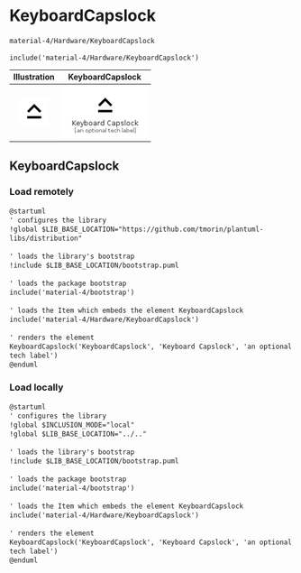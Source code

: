 # KeyboardCapslock


```text
material-4/Hardware/KeyboardCapslock
```

```text
include('material-4/Hardware/KeyboardCapslock')
```



| Illustration | KeyboardCapslock |
| :---: | :---: |
| ![illustration for Illustration](../../material-4/Hardware/KeyboardCapslock.png) | ![illustration for KeyboardCapslock](../../material-4/Hardware/KeyboardCapslock.Local.png) |




## KeyboardCapslock

### Load remotely
```plantuml
@startuml
' configures the library
!global $LIB_BASE_LOCATION="https://github.com/tmorin/plantuml-libs/distribution"

' loads the library's bootstrap
!include $LIB_BASE_LOCATION/bootstrap.puml

' loads the package bootstrap
include('material-4/bootstrap')

' loads the Item which embeds the element KeyboardCapslock
include('material-4/Hardware/KeyboardCapslock')

' renders the element
KeyboardCapslock('KeyboardCapslock', 'Keyboard Capslock', 'an optional tech label')
@enduml
```

### Load locally
```plantuml
@startuml
' configures the library
!global $INCLUSION_MODE="local"
!global $LIB_BASE_LOCATION="../.."

' loads the library's bootstrap
!include $LIB_BASE_LOCATION/bootstrap.puml

' loads the package bootstrap
include('material-4/bootstrap')

' loads the Item which embeds the element KeyboardCapslock
include('material-4/Hardware/KeyboardCapslock')

' renders the element
KeyboardCapslock('KeyboardCapslock', 'Keyboard Capslock', 'an optional tech label')
@enduml
```


